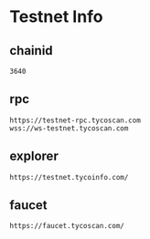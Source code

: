# Testnet Info

## chainid
```
3640
```
## rpc
```
https://testnet-rpc.tycoscan.com
wss://ws-testnet.tycoscan.com
```

## explorer
```
https://testnet.tycoinfo.com/
```

## faucet

```
https://faucet.tycoscan.com/
```